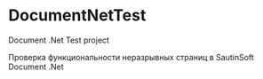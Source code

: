 # DocumentNetTest
Document .Net Test project

Проверка функциональности неразрывных страниц в SautinSoft Document .Net
